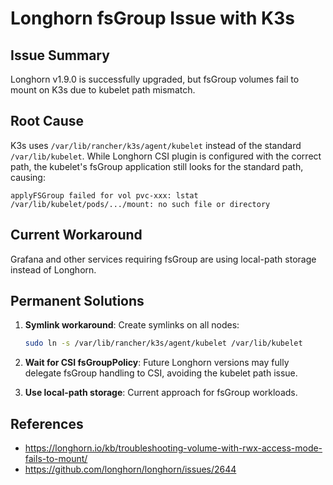 # Longhorn fsGroup Issue with K3s

## Issue Summary
Longhorn v1.9.0 is successfully upgraded, but fsGroup volumes fail to mount on K3s due to kubelet path mismatch.

## Root Cause
K3s uses `/var/lib/rancher/k3s/agent/kubelet` instead of the standard `/var/lib/kubelet`. While Longhorn CSI plugin is configured with the correct path, the kubelet's fsGroup application still looks for the standard path, causing:

```
applyFSGroup failed for vol pvc-xxx: lstat /var/lib/kubelet/pods/.../mount: no such file or directory
```

## Current Workaround
Grafana and other services requiring fsGroup are using local-path storage instead of Longhorn.

## Permanent Solutions
1. **Symlink workaround**: Create symlinks on all nodes:
   ```bash
   sudo ln -s /var/lib/rancher/k3s/agent/kubelet /var/lib/kubelet
   ```

2. **Wait for CSI fsGroupPolicy**: Future Longhorn versions may fully delegate fsGroup handling to CSI, avoiding the kubelet path issue.

3. **Use local-path storage**: Current approach for fsGroup workloads.

## References
- https://longhorn.io/kb/troubleshooting-volume-with-rwx-access-mode-fails-to-mount/
- https://github.com/longhorn/longhorn/issues/2644